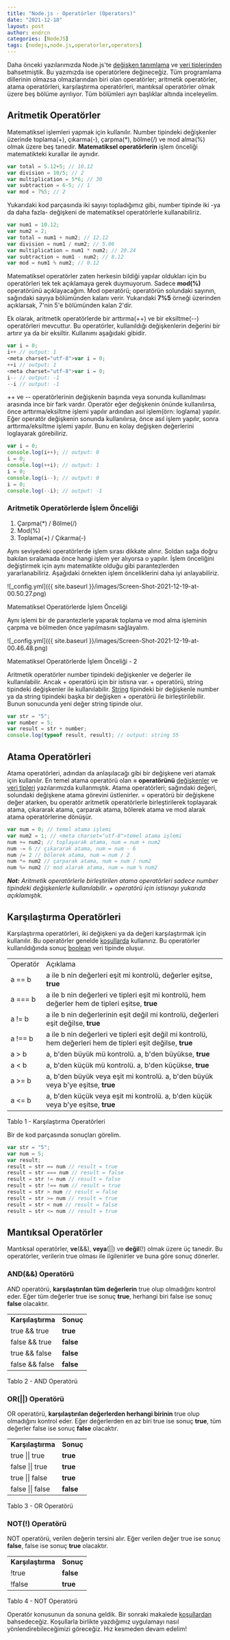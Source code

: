 ```yaml
---
title: "Node.js - Operatörler (Operators)"
date: "2021-12-18"
layout: post
author: endrcn
categories: [NodeJS]
tags: [nodejs,node.js,operatorler,operators]
---
```


Daha önceki yazılarımızda Node.js'te [değişken tanımlama](https://endrcn.dev/nodejs/variables/) ve [veri tiplerinden](https://endrcn.dev/nodejs/data-types/) bahsetmiştik. Bu yazımızda ise operatörlere değineceğiz. Tüm programlama dillerinin olmazsa olmazlarından biri olan operatörler; aritmetik operatörler, atama operatörleri, karşılaştırma operatörleri, mantıksal operatörler olmak üzere beş bölüme ayrılıyor. Tüm bölümleri ayrı başlıklar altında inceleyelim.

## Aritmetik Operatörler

Matematiksel işlemleri yapmak için kullanılır. Number tipindeki değişkenler üzerinde toplama(+), çıkarma(-), çarpma(*), bölme(/) ve mod alma(%) olmak üzere beş tanedir. **Matematiksel operatörlerin** işlem önceliği matematikteki kurallar ile aynıdır.

```javascript
var total = 5.12+5; // 10.12
var division = 10/5; // 2
var multiplication = 5*6; // 30
var subtraction = 6-5; // 1
var mod = 7%5; // 2
```

Yukarıdaki kod parçasında iki sayıyı topladığımız gibi, number tipinde iki -ya da daha fazla- değişkeni de matematiksel operatörlerle kullanabiliriz.

```javascript
var num1 = 10.12;
var num2 = 2;
var total = num1 + num2; // 12.12
var division = num1 / num2; // 5.06
var multiplication = num1 * num2; // 20.24
var subtraction = num1 - num2; // 8.12
var mod = num1 % num2; // 0.12
```

Matematiksel operatörler zaten herkesin bildiği yapılar oldukları için bu operatörleri tek tek açıklamaya gerek duymuyorum. Sadece **mod(%)** operatörünü açıklayacağım. Mod operatörü; operatörün solundaki sayının, sağındaki sayıya bölümünden kalanı verir. Yukarıdaki **7%5** örneği üzerinden açıklarsak, 7'nin 5'e bölümünden kalan 2'dir.

Ek olarak, aritmetik operatörlerde bir arttırma(++) ve bir eksiltme(--) operatörleri mevcuttur. Bu operatörler, kullanıldığı değişkenlerin değerini bir artırır ya da bir eksiltir. Kullanımı aşağıdaki gibidir.

```javascript
var i = 0;
i++ // output: 1
<meta charset="utf-8">var i = 0;
++i // output: 1
<meta charset="utf-8">var i = 0;
i-- // output: -1
--i // output: -1
```

++ ve -- operatörlerinin değişkenin başında veya sonunda kullanılması arasında ince bir fark vardır. Operatör eğer değişkenin önünde kullanılırsa, önce arttırma/eksiltme işlemi yapılır ardından asıl işlem(örn: loglama) yapılır. Eğer operatör değişkenin sonunda kullanılırsa, önce asıl işlem yapılır, sonra arttırma/eksiltme işlemi yapılır. Bunu en kolay değişken değerlerini loglayarak görebiliriz.

```javascript
var i = 0;
console.log(i++); // output: 0
i = 0;
console.log(++i); // output: 1
i = 0;
console.log(i--); // output: 0
i = 0;
console.log(--i); // output: -1
```

### Aritmetik Operatörlerde İşlem Önceliği

1. Çarpma(*) / Bölme(/)
2. Mod(%)
3. Toplama(+) / Çıkarma(-)

Aynı seviyedeki operatörlerde işlem sırası dikkate alınır. Soldan sağa doğru bakılan sıralamada önce hangi işlem yer alıyorsa o yapılır. İşlem önceliğini değiştirmek için aynı matematikte olduğu gibi parantezlerden yararlanabiliriz. Aşağıdaki örnekten işlem önceliklerini daha iyi anlayabiliriz.

![_config.yml]({{ site.baseurl }}/images/Screen-Shot-2021-12-19-at-00.50.27.png)

Matematiksel Operatörlerde İşlem Önceliği

Aynı işlemi bir de parantezlerle yaparak toplama ve mod alma işleminin çarpma ve bölmeden önce yapılmasını sağlayalım.

![_config.yml]({{ site.baseurl }}/images/Screen-Shot-2021-12-19-at-00.46.48.png)

Matematiksel Operatörlerde İşlem Önceliği - 2

Aritmetik operatörler number tipindeki değişkenler ve değerler ile kullanılabilir. Ancak + operatörü için bir istisna var. + operatörü, string tipindeki değişkenler ile kullanılabilir. [String](https://endrcn.dev/nodejs/data-types/#Strings) tipindeki bir değişkenle number ya da string tipindeki başka bir değişken + operatörü ile birleştirilebilir. Bunun sonucunda yeni değer string tipinde olur.

```javascript
var str = "5";
var number = 5;
var result = str + number;
console.log(typeof result, result); // output: string 55
```

## Atama Operatörleri

Atama operatörleri, adından da anlaşılacağı gibi bir değişkene veri atamak için kullanılır. En temel atama operatörü olan **= operatörünü** [değişkenler](https://endrcn.dev/nodejs/variables/) ve [veri tipleri](https://endrcn.dev/nodejs/data-types/) yazılarımızda kullanmıştık. Atama operatörleri; sağındaki değeri, solundaki değişkene atama görevini üstlenirler. = operatörü bir değişkene değer atarken, bu operatör aritmetik operatörlerle birleştirilerek toplayarak atama, çıkararak atama, çarparak atama, bölerek atama ve mod alarak atama operatörlerine dönüşür.

```javascript
var num = 0; // temel atama işlemi
var num2 = 1; // <meta charset="utf-8">temel atama işlemi
num += num2; // toplayarak atama, num = num + num2
num -= 6 // çıkararak atama, num = num - 6
num /= 2 // bölerek atama, num = num / 2
num *= num2 // çarparak atama, num = num / num2
num %= num2 // mod alarak atama, num = num % num2
```

_**Not:** Aritmetik operatörlerle birleştirilen atama operatörleri sadece number tipindeki değişkenlerle kullanılabilir. + operatörü için istisnayı yukarıda açıklamıştık._

## Karşılaştırma Operatörleri

Karşılaştırma operatörleri, iki değişkeni ya da değeri karşılaştırmak için kullanılır. Bu operatörler genelde [koşullarda](https://endrcn.dev/nodejs/conditions) kullanırız. Bu operatörler kullanıldığında sonuç [boolean](https://endrcn.dev/nodejs/data-types/) veri tipinde oluşur.

<table><tbody><tr><td>Operatör</td><td>Açıklama</td></tr><tr><td>a == b</td><td>a ile b nin değerleri eşit mi kontrolü, değerler eşitse, <strong>true</strong></td></tr><tr><td>a === b</td><td>a ile b nin değerleri ve tipleri eşit mi kontrolü, hem değerler hem de tipleri eşitse, <strong>true</strong></td></tr><tr><td>a != b</td><td>a ile b nin değerlerinin eşit değil mi kontrolü, değerleri eşit değilse, <strong>true</strong></td></tr><tr><td>a !== b</td><td><meta charset="utf-8">a ile b nin değerleri ve tipleri eşit değil mi kontrolü, hem değerleri hem de tipleri eşit değilse, <strong>true</strong></td></tr><tr><td>a &gt; b</td><td>a, b'den büyük mü kontrolü. a, b'den büyükse, <strong>true</strong></td></tr><tr><td>a &lt; b</td><td><meta charset="utf-8">a, b'den küçük mü kontrolü. a, b'den <meta charset="utf-8">küçükse, <strong>true</strong></td></tr><tr><td>a &gt;= b</td><td>a, b'den büyük veya eşit mi kontrolü. a, b'den büyük veya b'ye eşitse, <meta charset="utf-8"><strong>true</strong></td></tr><tr><td>a &lt;= b</td><td><meta charset="utf-8">a, b'den küçük veya eşit mi kontrolü. a, b'den küçük veya b'ye eşitse, <meta charset="utf-8"><strong>true</strong></td></tr></tbody></table>

Tablo 1 - Karşılaştırma Operatörleri

Bir de kod parçasında sonuçları görelim.

```javascript
var str = "5";
var num = 5;
var result;
result = str == num // result = true
result = str === num // result = false
result = str != num // result = false
result = str !== num // result = true
result = str > num // result = false
result = str >= num // result = true
result = str < num // result = false
result = str <= num // result = true
```

## Mantıksal Operatörler

Mantıksal operatörler, **ve**(&&), **veya**(||) ve **değil**(!) olmak üzere üç tanedir. Bu operatörler, verilerin true olması ile ilgilenirler ve buna göre sonuç dönerler.

### AND(&&) Operatörü

AND operatörü, **karşılaştırılan tüm değerlerin** true olup olmadığını kontrol eder. Eğer tüm değerler true ise sonuç **true**, herhangi biri false ise sonuç **false** olacaktır.

<table><tbody><tr><td><strong>Karşılaştırma</strong></td><td><strong>Sonuç</strong></td></tr><tr><td>true &amp;&amp; true</td><td><strong>true</strong></td></tr><tr><td>false &amp;&amp; true</td><td><strong>false</strong></td></tr><tr><td>true &amp;&amp; false</td><td><strong>false</strong></td></tr><tr><td>false &amp;&amp; false</td><td><strong>false</strong></td></tr></tbody></table>

Tablo 2 - AND Operatörü

### OR(||) Operatörü

OR operatörü, **karşılaştırılan değerlerden herhangi birinin** true olup olmadığını kontrol eder. Eğer değerlerden en az biri true ise sonuç **true**, tüm değerler false ise sonuç **false** olacaktır.

<table><tbody><tr><td><meta charset="utf-8"><strong>Karşılaştırma</strong></td><td><strong>Sonuç</strong></td></tr><tr><td>true || true</td><td><strong>true</strong></td></tr><tr><td>false || true</td><td><strong>true</strong></td></tr><tr><td>true || false</td><td><strong>true</strong></td></tr><tr><td>false || false</td><td><strong>false</strong></td></tr></tbody></table>

Tablo 3 - OR Operatörü

### NOT(!) Operatörü

NOT operatörü, verilen değerin tersini alır. Eğer verilen değer true ise sonuç **false**, false ise sonuç **true** olacaktır.

<table><tbody><tr><td><strong>Karşılaştırma</strong></td><td><strong>Sonuç</strong></td></tr><tr><td>!true</td><td><strong>false</strong></td></tr><tr><td>!false</td><td><strong>true</strong></td></tr></tbody></table>

Tablo 4 - NOT Operatörü

Operatör konusunun da sonuna geldik. Bir sonraki makalede [koşullardan](https://endrcn.dev/nodejs/conditions/) bahsedeceğiz. Koşullarla birlikte yazdığımız uygulamayı nasıl yönlendirebileceğimizi göreceğiz. Hız kesmeden devam edelim!
